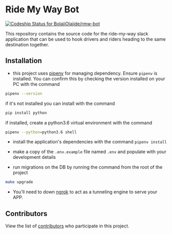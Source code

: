# Ride My Way Bot

[![Codeship Status for BolajiOlajide/rmw-bot](https://app.codeship.com/projects/2cb88090-604d-0136-6722-766075984356/status?branch=develop)](https://app.codeship.com/projects/296252)

This repository contains the source code for the ride-my-way slack application that can be used to hook drivers and riders heading to the same destination together.

## Installation

- this project uses [pipenv](https://docs.pipenv.org/en/latest/) for managing dependency. Ensure `pipenv` is installed. You can confirm this by checking the version installed on your PC with the command

```bash
pipenv --version
```

if it's not installed you can install with the command

```bash
pip install python
```

if installed, create a python3.6 virtual environment with the command

```bash
pipenv --python=python3.6 shell
```

- install the application's dependencies with the command `pipenv install`

- make a copy of the `.env.example` file named `.env` and populate with your development details

- run migrations on the DB by running the command from the root of the project

```bash
make upgrade
```

- You'll need to down [ngrok](https://ngrok.com/) to act as a tunneling engine to serve your APP.

## Contributors

View the list of [contributors](https://github.com/BolajiOlajide/rmw-bot/contributors) who participate in this project.

